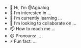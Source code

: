 - 👋 Hi, I’m @Agbalog
- 👀 I’m interested in ...
- 🌱 I’m currently learning ...
- 💞️ I’m looking to collaborate on ...
- 📫 How to reach me ...
- 😄 Pronouns: ...
- ⚡ Fun fact: ...

<!---
Agbalog/Agbalog is a ✨ special ✨ repository because its `README.md` (this file) appears on your GitHub profile.
You can click the Preview link to take a look at your changes.
--->
